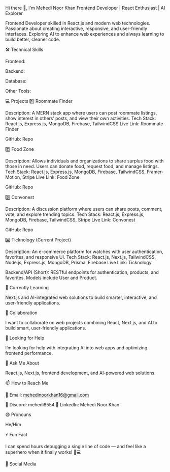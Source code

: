 Hi there 👋, I'm Mehedi Noor Khan
Frontend Developer | React Enthusiast | AI Explorer

Frontend Developer skilled in React.js and modern web technologies. Passionate about creating interactive, responsive, and user-friendly interfaces. Exploring AI to enhance web experiences and always learning to build better, cleaner code.

🛠️ Technical Skills

Frontend:














Backend:






Database:






Other Tools:






💻 Projects
1️⃣ Roommate Finder

Description: A MERN stack app where users can post roommate listings, show interest in others’ posts, and view their own activities.
Tech Stack: React.js, Express.js, MongoDB, Firebase, TailwindCSS
Live Link: Roommate Finder

GitHub: Repo

2️⃣ Food Zone

Description: Allows individuals and organizations to share surplus food with those in need. Users can donate food, request food, and manage listings.
Tech Stack: React.js, Express.js, MongoDB, Firebase, TailwindCSS, Framer-Motion, Stripe
Live Link: Food Zone

GitHub: Repo

3️⃣ Convonest

Description: A discussion platform where users can share posts, comment, vote, and explore trending topics.
Tech Stack: React.js, Express.js, MongoDB, Firebase, TailwindCSS, Stripe
Live Link: Convonest

GitHub: Repo

4️⃣ Ticknology (Current Project)

Description: An e-commerce platform for watches with user authentication, favorites, and responsive UI.
Tech Stack: React.js, Next.js, TailwindCSS, Node.js, Express.js, MongoDB, Prisma, Firebase
Live Link: Ticknology

Backend/API (Short): RESTful endpoints for authentication, products, and favorites. Models include User and Product.

🌱 Currently Learning

Next.js and AI-integrated web solutions to build smarter, interactive, and user-friendly applications.

👯 Collaboration

I want to collaborate on web projects combining React, Next.js, and AI to build smart, user-friendly applications.

🤔 Looking for Help

I’m looking for help with integrating AI into web apps and optimizing frontend performance.

💬 Ask Me About

React.js, Next.js, frontend development, and AI-powered web solutions.

📫 How to Reach Me

📧 Email: mehedinoorkhan16@gmail.com

💬 Discord: mehedi8554
🔗 LinkedIn: Mehedi Noor Khan

😄 Pronouns

He/Him

⚡ Fun Fact

I can spend hours debugging a single line of code — and feel like a superhero when it finally works! 💪💻

🔗 Social Media









